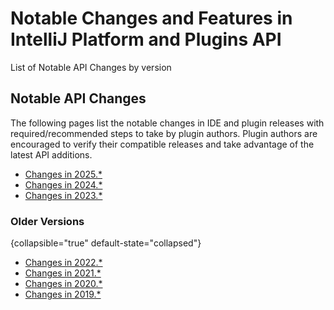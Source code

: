 <!-- Copyright 2000-2025 JetBrains s.r.o. and contributors. Use of this source code is governed by the Apache 2.0 license. -->

# Notable Changes and Features in IntelliJ Platform and Plugins API

<link-summary>List of Notable API Changes by version</link-summary>

<include from="snippets.md" element-id="subscribeNews"/>

## Notable API Changes

The following pages list the notable changes in IDE and plugin releases with required/recommended steps to take by plugin authors.
Plugin authors are encouraged to verify their compatible releases and take advantage of the latest API additions.

* [Changes in 2025.*](api_notable_list_2025.md)
* [Changes in 2024.*](api_notable_list_2024.md)
* [Changes in 2023.*](api_notable_list_2023.md)

### Older Versions

{collapsible="true" default-state="collapsed"}

* [Changes in 2022.*](api_notable_list_2022.md)
* [Changes in 2021.*](api_notable_list_2021.md)
* [Changes in 2020.*](api_notable_list_2020.md)
* [Changes in 2019.*](api_notable_list_2019.md)
